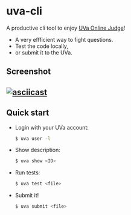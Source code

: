 # uva-cli

A productive cli tool to enjoy [UVa Online Judge](https://uva.onlinejudge.org)!

- A very effficient way to fight questions.
- Test the code locally,
- or submit it to the UVa.

## Screenshot

## [![asciicast](https://asciinema.org/a/AGJpSr2Xgo2UzCiA7hAQHoSYG.png)](https://asciinema.org/a/AGJpSr2Xgo2UzCiA7hAQHoSYG)

## Quick start

- Login with your UVa account:

  ```sh
  $ uva user -l
  ```

- Show description:

  ```sh
  $ uva show <ID>
  ```

- Run tests:

  ```sh
  $ uva test <file>
  ```

- Submit it!

  ```sh
  $ uva submit <file>
  ```
